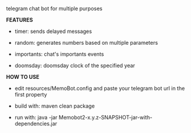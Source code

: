 telegram chat bot for multiple purposes


**FEATURES**

- timer: sends delayed messages

- random: generates numbers based on multiple parameters

- importants: chat's importants events

- doomsday: doomsday clock of the specified year


**HOW TO USE**

- edit resources/MemoBot.config and paste your telegram bot url
  in the first property

- build with:
    maven clean package

- run with:
    java -jar Memobot2-x.y.z-SNAPSHOT-jar-with-dependencies.jar
